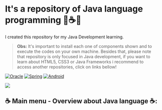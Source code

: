 # It's a repository of Java language programming 📕☕🔢
<p>I created this repository for my Java Development learning.</p>
<blockquote><b>Obs:</b> It's important to install each one of components shown and to execute the codes on your own machine. Besides that, please note that repository is only focused in Java development, if you want to learn about HTML5, CSS3 or Java Frameworks i recommend to access another repositories, click on links bellow!</blockquote>

[![Oracle](https://img.shields.io/badge/-OracleDB-6DB33F?style=for-the-badge&logo=Oracle&logoColor=white)](https://www.artstation.com/isaacalves7)
[![Spring](https://img.shields.io/badge/-Spring-6DB33F?style=for-the-badge&logo=Spring&logoColor=white)](https://www.artstation.com/isaacalves7)
[![Android](https://img.shields.io/badge/-Android-6DB33F?style=for-the-badge&logo=Android&logoColor=white)](https://www.artstation.com/isaacalves7)


<img src="https://training.infnet.edu.br/wp-content/uploads/sites/18/2019/02/desenvolvedor-java.jpg"/>

## ☕ Main menu - Overview about Java language ☕:

<!--
https://miro.medium.com/max/1200/1*GCu4cNWIU1ElDbY7d4ycZw.png
https://refactoring.guru/images/patterns/languages/java.png
https://cdn.worldvectorlogo.com/logos/java-1.svg
https://cdn.worldvectorlogo.com/logos/java.svg
https://cdn.worldvectorlogo.com/logos/java-duke.svg
https://cdn.worldvectorlogo.com/logos/java-3.svg
https://www.educamundo.com.br/uploads/blog_posts/featured_images/java.png
https://blog.neomind.com.br/wp-content/uploads/2019/04/java-pago-e-agora.jpg
https://www.3way.com.br/wp-content/uploads/2017/08/programacao-java.jpg
https://cursosciatec.com.br/home/wp-content/uploads/2018/11/banner-java-pronto1.png
https://www.luiztools.com.br/wp-content/uploads/2017/04/Java-1-Introduction.png
https://us.123rf.com/450wm/kchung/kchung1812/kchung181200070/126832975-stock-vector-coffee-woodcut-style-illustration-on-kraft-paper-banner.jpg?ver=6
https://arquivo.devmedia.com.br/cursos/imagem/curso_preparando-o-ambiente-para-programar-em-java_2117.jpg
https://i.ytimg.com/vi/304GR-8f9c8/maxresdefault.jpg
https://arquivo.devmedia.com.br/cursos/imagem/curso_o-que-e-java_2028.png
-->
